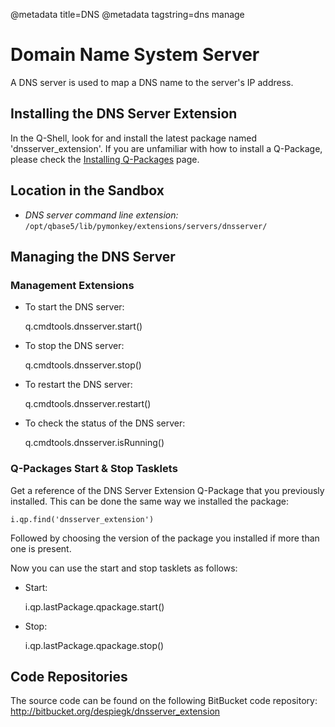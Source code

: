 @metadata title=DNS
@metadata tagstring=dns manage


[qpinstall]: #/Q-Packages/QPInstall


# Domain Name System Server

A DNS server is used to map a DNS name to the server's IP address.

## Installing the DNS Server Extension

In the Q-Shell, look for and install the latest package named 'dnsserver_extension'.
If you are unfamiliar with how to install a Q-Package, please check the [Installing Q-Packages][qpinstall] page.


## Location in the Sandbox

* *DNS server command line extension:* `/opt/qbase5/lib/pymonkey/extensions/servers/dnsserver/`


## Managing the DNS Server

### Management Extensions

* To start the DNS server:

    q.cmdtools.dnsserver.start()

* To stop the DNS server:

    q.cmdtools.dnsserver.stop()

* To restart the DNS server:

    q.cmdtools.dnsserver.restart()

* To check the status of the DNS server:

    q.cmdtools.dnsserver.isRunning()


### Q-Packages Start & Stop Tasklets

Get a reference of the DNS Server Extension Q-Package that you previously installed. This can be done the same way we installed the package:

    i.qp.find('dnsserver_extension')

Followed by choosing the version of the package you installed if more than one is present.

Now you can use the start and stop tasklets as follows:

* Start:

    i.qp.lastPackage.qpackage.start()

* Stop:

    i.qp.lastPackage.qpackage.stop()


## Code Repositories

The source code can be found on the following BitBucket code repository:
    http://bitbucket.org/despiegk/dnsserver_extension
